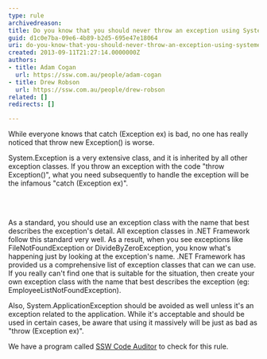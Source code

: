 ```yaml
---
type: rule
archivedreason: 
title: Do you know that you should never throw an exception using System.Exception?
guid: d1c0e7ba-09e6-4b89-b2d5-695e47e18064
uri: do-you-know-that-you-should-never-throw-an-exception-using-systemexception
created: 2013-09-11T21:27:14.0000000Z
authors:
- title: Adam Cogan
  url: https://ssw.com.au/people/adam-cogan
- title: Drew Robson
  url: https://ssw.com.au/people/drew-robson
related: []
redirects: []

---
```



<p class="p1">​​While everyone knows that <span class="s1">catch (Exception ex)</span> is bad, no one has really noticed that <span class="s1">throw new Exception()</span> is worse.</p><p class="p2">System.Exception is a very extensive class, and it is inherited by all other exception classes. If you throw an exception with the code &quot;throw Exception()&quot;, what you need subsequently to handle the exception will be the infamous &quot;catch (Exception ex)&quot;.</p>
<br><excerpt class='endintro'></excerpt><br>
<p>As a standard, you should use an exception class with the name that best describes the exception's detail. All exception classes in .NET Framework follow this standard very well. As a result, when you see exceptions like FileNotFoundException or DivideByZeroException, you know what's happening just by looking at the exception's name. .NET Framework has provided us a comprehensive list of exception classes that can we can use. If you really can't find one that is suitable for the situation, then create your own exception class with the name that best describes the exception (eg&#58; EmployeeListNotFoundException).</p>
<p>Also, System.ApplicationException should be avoided as well unless it's an exception related to the application. While it's acceptable and should be used in certain cases, be aware that using it massively will be just as bad as &quot;throw (Exception ex)&quot;.</p><p>
               <span class="ssw-rteStyle-YellowBorderBox">We have a program called&#160;<a href="http&#58;//www.ssw.com.au/ssw/CodeAuditor/Rules.aspx%22%20%5cl%20%22Except">SSW Code Auditor</a>&#160;to check for this rule.</span></p>


